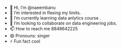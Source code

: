 - 👋 Hi, I’m @naeembanu
- 👀 I’m interested in flexing my limits.
- 🌱 I’m currently learning  data anlytics course .
- 💞️ I’m looking to collaborate on  data engineering jobs.
- 📫 How to reach me 8848642225
- 😄 Pronouns: singer
- ⚡ Fun fact cool

<!---
naeembanu/naeembanu is a ✨ special ✨ repository because its `README.md` (this file) appears on your GitHub profile.
You can click the Preview link to take a look at your changes.
--->
